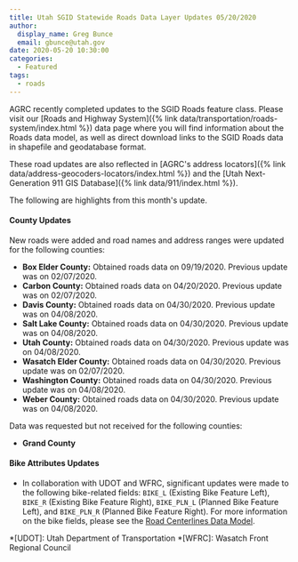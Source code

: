 ```yaml
---
title: Utah SGID Statewide Roads Data Layer Updates 05/20/2020
author:
  display_name: Greg Bunce
  email: gbunce@utah.gov
date: 2020-05-20 10:30:00
categories:
  - Featured
tags:
  - roads
---
```


AGRC recently completed updates to the SGID Roads feature class. Please visit our [Roads and Highway System]({% link data/transportation/roads-system/index.html %}) data page where you will find information about the Roads data model, as well as direct download links to the SGID Roads data in shapefile and geodatabase format.

These road updates are also reflected in [AGRC's address locators]({% link data/address-geocoders-locators/index.html %}) and the [Utah Next-Generation 911 GIS Database]({% link data/911/index.html %}).

The following are highlights from this month's update.

#### County Updates

New roads were added and road names and address ranges were updated for the following counties:

- **Box Elder County:** Obtained roads data on 09/19/2020. Previous update was on 02/07/2020.
- **Carbon County:** Obtained roads data on 04/20/2020. Previous update was on 02/07/2020.
- **Davis County:** Obtained roads data on 04/30/2020. Previous update was on 04/08/2020.
- **Salt Lake County:** Obtained roads data on 04/30/2020. Previous update was on 04/08/2020.
- **Utah County:** Obtained roads data on 04/30/2020. Previous update was on 04/08/2020.
- **Wasatch Elder County:** Obtained roads data on 04/30/2020. Previous update was on 02/07/2020.
- **Washington County:** Obtained roads data on 04/30/2020. Previous update was on 04/08/2020.
- **Weber County:** Obtained roads data on 04/30/2020. Previous update was on 04/08/2020.

Data was requested but not received for the following counties:

- **Grand County**

#### Bike Attributes Updates

- In collaboration with UDOT and WFRC, significant updates were made to the following bike-related fields: `BIKE_L` (Existing Bike Feature Left), `BIKE_R` (Existing Bike Feature Right), `BIKE_PLN_L` (Planned Bike Feature Left), and `BIKE_PLN_R` (Planned Bike Feature Right). For more information on the bike fields, please see the [Road Centerlines Data Model]("https://docs.google.com/spreadsheets/d/1jQ_JuRIEtzxj60F0FAGmdu5JrFpfYBbSt3YzzCjxpfI/edit#gid=811360546").

*[UDOT]: Utah Department of Transportation
*[WFRC]: Wasatch Front Regional Council
